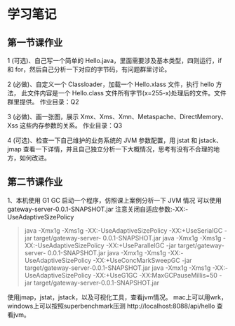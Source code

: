 # 学习笔记

## 第一节课作业

1 (可选)、自己写一个简单的 Hello.java，里面需要涉及基本类型，四则运行，if 和
for，然后自己分析一下对应的字节码，有问题群里讨论。


2 (必做)、自定义一个 Classloader，加载一个 Hello.xlass 文件，执行 hello 方法， 此文件内容是一个 Hello.class 文件所有字节(x=255-x)处理后的文件。文件群里提供。
作业目录：Q2


3 (必做)、画一张图，展示 Xmx、Xms、Xmn、Metaspache、DirectMemory、Xss 这些内存参数的关系。
作业目录：Q3


4 (可选)、检查一下自己维护的业务系统的 JVM 参数配置，用 jstat 和 jstack、jmap 查看一下详情，并且自己独立分析一下大概情况，思考有没有不合理的地方，如何改进。


## 第二节课作业

1、本机使用 G1 GC 启动一个程序，仿照课上案例分析一下 JVM 情况
可以使用gateway-server-0.0.1-SNAPSHOT.jar 
注意关闭自适应参数:-XX:-UseAdaptiveSizePolicy

> java -Xmx1g -Xms1g -XX:-UseAdaptiveSizePolicy -XX:+UseSerialGC -jar target/gateway-server- 0.0.1-SNAPSHOT.jar
> java -Xmx1g -Xms1g -XX:-UseAdaptiveSizePolicy -XX:+UseParallelGC -jar target/gateway-server- 0.0.1-SNAPSHOT.jar
> java -Xmx1g -Xms1g -XX:-UseAdaptiveSizePolicy -XX:+UseConcMarkSweepGC -jar target/gateway-server-0.0.1-SNAPSHOT.jar
> java -Xmx1g -Xms1g -XX:-UseAdaptiveSizePolicy -XX:+UseG1GC -XX:MaxGCPauseMillis=50 -jar target/gateway-server-0.0.1-SNAPSHOT.jar

使用jmap，jstat，jstack，以及可视化工具，查看jvm情况。 mac上可以用wrk，windows上可以按照superbenchmark压测 http://localhost:8088/api/hello 查看jvm。